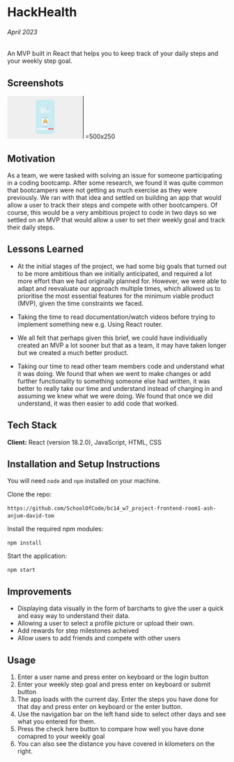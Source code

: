 # HackHealth

###### April 2023

An MVP built in React that helps you to keep track of your daily steps and your weekly step goal.

## Screenshots

![HackHealth gif](./hackhealth/images/HackHealth_AdobeExpress.gif) =500x250

## Motivation

As a team, we were tasked with solving an issue for someone participating in a coding bootcamp. After some research, we found it was quite common that bootcampers were not getting as much exercise as they were previously. We ran with that idea and settled on building an app that would allow a user to track their steps and compete with other bootcampers. Of course, this would be a very ambitious project to code in two days so we settled on an MVP that would allow a user to set their weekly goal and track their daily steps.

## Lessons Learned

- At the initial stages of the project, we had some big goals that turned out to be more ambitious than we initially anticipated, and required a lot more effort than we had originally planned for. However, we were able to adapt and reevaluate our approach multiple times, which allowed us to prioritise the most essential features for the minimum viable product (MVP), given the time constraints we faced.

- Taking the time to read documentation/watch videos before trying to implement something new e.g. Using React router.

- We all felt that perhaps given this brief, we could have individually created an MVP a lot sooner but that as a team, it may have taken longer but we created a much better product.

- Taking our time to read other team members code and understand what it was doing. We found that when we went to make changes or add further functionality to something someone else had written, it was better to really take our time and understand instead of charging in and assuming we knew what we were doing. We found that once we did understand, it was then easier to add code that worked.

## Tech Stack

**Client:** React (version 18.2.0), JavaScript, HTML, CSS

## Installation and Setup Instructions

You will need `node` and `npm` installed on your machine.

Clone the repo:

`https://github.com/SchoolOfCode/bc14_w7_project-frontend-room1-ash-anjum-david-tom`

Install the required npm modules:

`npm install`

Start the application:

`npm start`

## Improvements

- Displaying data visually in the form of barcharts to give the user a quick and easy way to understand their data.
- Allowing a user to select a profile picture or upload their own.
- Add rewards for step milestones acheived
- Allow users to add friends and compete with other users

## Usage

1. Enter a user name and press enter on keyboard or the login button
2. Enter your weekly step goal and press enter on keyboard or submit button
3. The app loads with the current day. Enter the steps you have done for that day and press enter on keyboard or the enter button.
4. Use the navigation bar on the left hand side to select other days and see what you entered for them.
5. Press the check here button to compare how well you have done comapred to your weekly goal
6. You can also see the distance you have covered in kilometers on the right.
